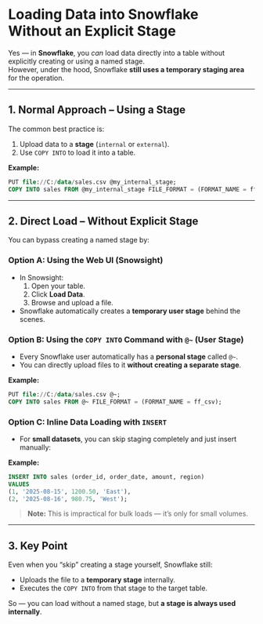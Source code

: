 # Loading Data into Snowflake Without an Explicit Stage

Yes — in **Snowflake**, you *can* load data directly into a table without explicitly creating or using a named stage.  
However, under the hood, Snowflake **still uses a temporary staging area** for the operation.

---

## 1. Normal Approach – Using a Stage
The common best practice is:

1. Upload data to a **stage** (`internal` or `external`).
2. Use `COPY INTO` to load it into a table.

**Example:**
```sql
PUT file://C:/data/sales.csv @my_internal_stage;
COPY INTO sales FROM @my_internal_stage FILE_FORMAT = (FORMAT_NAME = ff_csv);
```

---

## 2. Direct Load – Without Explicit Stage
You can bypass creating a named stage by:

### Option A: Using the Web UI (Snowsight)
- In Snowsight:
  1. Open your table.
  2. Click **Load Data**.
  3. Browse and upload a file.
- Snowflake automatically creates a **temporary user stage** behind the scenes.

### Option B: Using the `COPY INTO` Command with `@~` (User Stage)
- Every Snowflake user automatically has a **personal stage** called `@~`.
- You can directly upload files to it **without creating a separate stage**.

**Example:**
```sql
PUT file://C:/data/sales.csv @~;
COPY INTO sales FROM @~ FILE_FORMAT = (FORMAT_NAME = ff_csv);
```

### Option C: Inline Data Loading with `INSERT`
- For **small datasets**, you can skip staging completely and just insert manually:

**Example:**
```sql
INSERT INTO sales (order_id, order_date, amount, region)
VALUES
(1, '2025-08-15', 1200.50, 'East'),
(2, '2025-08-16', 980.75, 'West');
```
> **Note:** This is impractical for bulk loads — it’s only for small volumes.

---

## 3. Key Point
Even when you “skip” creating a stage yourself, Snowflake still:
- Uploads the file to a **temporary stage** internally.
- Executes the `COPY INTO` from that stage to the target table.

So — you can load without a named stage, but **a stage is always used internally**.
